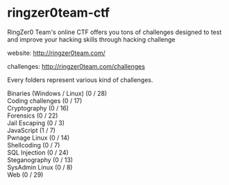 # ringzer0team-ctf
RingZer0 Team's online CTF offers you tons of challenges designed to test and improve your hacking skills through hacking challenge

website: http://ringzer0team.com/

challenges: http://ringzer0team.com/challenges

Every folders represent various kind of challenges.

Binaries (Windows /  Linux) (0 / 28)  
Coding challenges (0 / 17)  
Cryptography (0 / 16)  
Forensics (0 / 22)  
Jail Escaping (0 / 3)  
JavaScript (1 / 7)  
Pwnage Linux (0 / 14)  
Shellcoding (0 / 7)  
SQL Injection (0 / 24)  
Steganography (0 / 13)  
SysAdmin Linux (0 / 8)  
Web (0 / 29)  
